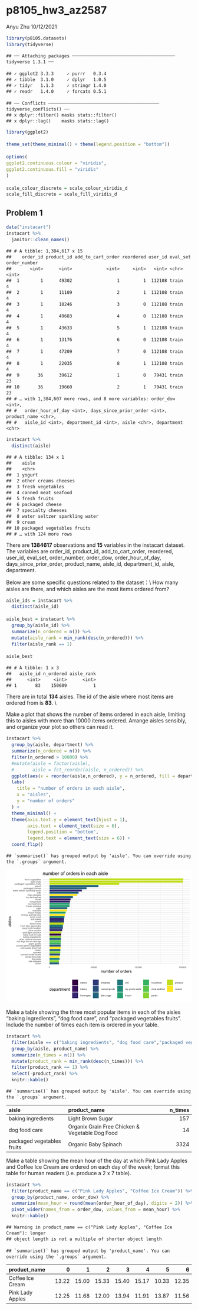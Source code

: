 p8105\_hw3\_az2587
================
Anyu Zhu
10/12/2021

``` r
library(p8105.datasets)
library(tidyverse)
```

    ## ── Attaching packages ─────────────────────────────────────── tidyverse 1.3.1 ──

    ## ✓ ggplot2 3.3.3     ✓ purrr   0.3.4
    ## ✓ tibble  3.1.0     ✓ dplyr   1.0.5
    ## ✓ tidyr   1.1.3     ✓ stringr 1.4.0
    ## ✓ readr   1.4.0     ✓ forcats 0.5.1

    ## ── Conflicts ────────────────────────────────────────── tidyverse_conflicts() ──
    ## x dplyr::filter() masks stats::filter()
    ## x dplyr::lag()    masks stats::lag()

``` r
library(ggplot2)

theme_set(theme_minimal() + theme(legend.position = "bottom"))

options(
ggplot2.continuous.colour = "viridis",
ggplot2.continuous.fill = "viridis"
)

scale_colour_discrete = scale_colour_viridis_d
scale_fill_discrete = scale_fill_viridis_d
```

## Problem 1

``` r
data("instacart")
instacart %>% 
  janitor::clean_names()
```

    ## # A tibble: 1,384,617 x 15
    ##    order_id product_id add_to_cart_order reordered user_id eval_set order_number
    ##       <int>      <int>             <int>     <int>   <int> <chr>           <int>
    ##  1        1      49302                 1         1  112108 train               4
    ##  2        1      11109                 2         1  112108 train               4
    ##  3        1      10246                 3         0  112108 train               4
    ##  4        1      49683                 4         0  112108 train               4
    ##  5        1      43633                 5         1  112108 train               4
    ##  6        1      13176                 6         0  112108 train               4
    ##  7        1      47209                 7         0  112108 train               4
    ##  8        1      22035                 8         1  112108 train               4
    ##  9       36      39612                 1         0   79431 train              23
    ## 10       36      19660                 2         1   79431 train              23
    ## # … with 1,384,607 more rows, and 8 more variables: order_dow <int>,
    ## #   order_hour_of_day <int>, days_since_prior_order <int>, product_name <chr>,
    ## #   aisle_id <int>, department_id <int>, aisle <chr>, department <chr>

``` r
instacart %>% 
  distinct(aisle) 
```

    ## # A tibble: 134 x 1
    ##    aisle                        
    ##    <chr>                        
    ##  1 yogurt                       
    ##  2 other creams cheeses         
    ##  3 fresh vegetables             
    ##  4 canned meat seafood          
    ##  5 fresh fruits                 
    ##  6 packaged cheese              
    ##  7 specialty cheeses            
    ##  8 water seltzer sparkling water
    ##  9 cream                        
    ## 10 packaged vegetables fruits   
    ## # … with 124 more rows

There are **1384617** observations and **15** variables in the instacart
dataset. The variables are order\_id, product\_id, add\_to\_cart\_order,
reordered, user\_id, eval\_set, order\_number, order\_dow,
order\_hour\_of\_day, days\_since\_prior\_order, product\_name,
aisle\_id, department\_id, aisle, department.

Below are some specific questions related to the dataset：\\ How many
aisles are there, and which aisles are the most items ordered from?

``` r
aisle_ids = instacart %>% 
  distinct(aisle_id) 

aisle_best = instacart %>% 
  group_by(aisle_id) %>% 
  summarize(n_ordered = n()) %>% 
  mutate(aisle_rank = min_rank(desc(n_ordered))) %>% 
  filter(aisle_rank == 1)

aisle_best
```

    ## # A tibble: 1 x 3
    ##   aisle_id n_ordered aisle_rank
    ##      <int>     <int>      <int>
    ## 1       83    150609          1

There are in total **134** aisles. The id of the aisle where most items
are ordered from is **83**. \\

Make a plot that shows the number of items ordered in each aisle,
limiting this to aisles with more than 10000 items ordered. Arrange
aisles sensibly, and organize your plot so others can read it.

``` r
instacart %>% 
  group_by(aisle, department) %>% 
  summarize(n_ordered = n()) %>% 
  filter(n_ordered > 10000) %>% 
  #mutate(aisle = factor(aisle),
  #       aisle = fct_reorder(aisle, n_ordered)) %>% 
  ggplot(aes(x = reorder(aisle,n_ordered), y = n_ordered, fill = department)) + geom_col() + 
  labs(
    title = "number of orders in each aisle",
    x = "aisles",
    y = "number of orders"
  ) + 
  theme_minimal() +
  theme(axis.text.y = element_text(hjust = 1), 
        axis.text = element_text(size = 6),
        legend.position = "bottom",
        legend.text = element_text(size = 6)) + 
  coord_flip()
```

    ## `summarise()` has grouped output by 'aisle'. You can override using the `.groups` argument.

![](p8105_hw3_az2587_files/figure-gfm/unnamed-chunk-4-1.png)<!-- -->

Make a table showing the three most popular items in each of the aisles
“baking ingredients”, “dog food care”, and “packaged vegetables
fruits”. Include the number of times each item is ordered in your
table.

``` r
instacart %>% 
  filter(aisle == c("baking ingredients", "dog food care","packaged vegetables fruits")) %>% 
  group_by(aisle, product_name) %>% 
  summarize(n_times = n()) %>% 
  mutate(product_rank = min_rank(desc(n_times))) %>% 
  filter(product_rank == 1) %>% 
  select(-product_rank) %>% 
  knitr::kable()
```

    ## `summarise()` has grouped output by 'aisle'. You can override using the `.groups` argument.

| aisle                      | product\_name                                   | n\_times |
| :------------------------- | :---------------------------------------------- | -------: |
| baking ingredients         | Light Brown Sugar                               |      157 |
| dog food care              | Organix Grain Free Chicken & Vegetable Dog Food |       14 |
| packaged vegetables fruits | Organic Baby Spinach                            |     3324 |

Make a table showing the mean hour of the day at which Pink Lady Apples
and Coffee Ice Cream are ordered on each day of the week; format this
table for human readers (i.e. produce a 2 x 7 table).

``` r
instacart %>% 
  filter(product_name == c("Pink Lady Apples", "Coffee Ice Cream")) %>% 
  group_by(product_name, order_dow) %>% 
  summarize(mean_hour = round(mean(order_hour_of_day), digits = 2)) %>% 
  pivot_wider(names_from = order_dow, values_from = mean_hour) %>% 
  knitr::kable()
```

    ## Warning in product_name == c("Pink Lady Apples", "Coffee Ice Cream"): longer
    ## object length is not a multiple of shorter object length

    ## `summarise()` has grouped output by 'product_name'. You can override using the `.groups` argument.

| product\_name    |     0 |     1 |     2 |     3 |     4 |     5 |     6 |
| :--------------- | ----: | ----: | ----: | ----: | ----: | ----: | ----: |
| Coffee Ice Cream | 13.22 | 15.00 | 15.33 | 15.40 | 15.17 | 10.33 | 12.35 |
| Pink Lady Apples | 12.25 | 11.68 | 12.00 | 13.94 | 11.91 | 13.87 | 11.56 |
